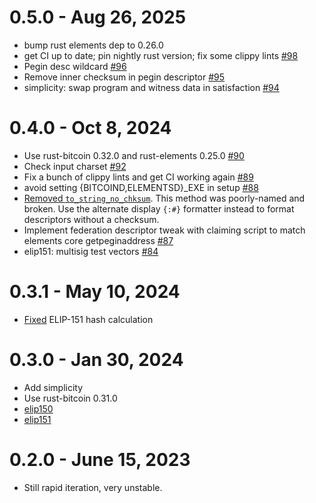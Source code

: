 # 0.5.0 - Aug 26, 2025

- bump rust elements dep to 0.26.0
- get CI up to date; pin nightly rust version; fix some clippy lints [#98](https://github.com/ElementsProject/elements-miniscript/pull/98)
- Pegin desc wildcard [#96](https://github.com/ElementsProject/elements-miniscript/pull/96)
- Remove inner checksum in pegin descriptor [#95](https://github.com/ElementsProject/elements-miniscript/pull/95)
- simplicity: swap program and witness data in satisfaction [#94](https://github.com/ElementsProject/elements-miniscript/pull/94)

# 0.4.0 - Oct 8, 2024

- Use rust-bitcoin 0.32.0 and rust-elements 0.25.0 [#90](https://github.com/ElementsProject/elements-miniscript/pull/90)
- Check input charset [#92](https://github.com/ElementsProject/elements-miniscript/pull/92)
- Fix a bunch of clippy lints and get CI working again [#89](https://github.com/ElementsProject/elements-miniscript/pull/89)
- avoid setting {BITCOIND,ELEMENTSD}\_EXE in setup [#88](https://github.com/ElementsProject/elements-miniscript/pull/88)
- [Removed `to_string_no_chksum`](https://github.com/ElementsProject/elements-miniscript/pull/86). This method was poorly-named and broken. Use the alternate display `{:#}` formatter instead to format descriptors without a checksum.
- Implement federation descriptor tweak with claiming script to match elements core getpeginaddress [#87](https://github.com/ElementsProject/elements-miniscript/pull/87)
- elip151: multisig test vectors [#84](https://github.com/ElementsProject/elements-miniscript/pull/84)

# 0.3.1 - May 10, 2024

- [Fixed](https://github.com/ElementsProject/elements-miniscript/pull/81) ELIP-151 hash calculation

# 0.3.0 - Jan 30, 2024

- Add simplicity
- Use rust-bitcoin 0.31.0
- [elip150](https://github.com/ElementsProject/ELIPs/blob/main/elip-0150.mediawiki)
- [elip151](https://github.com/ElementsProject/ELIPs/blob/main/elip-0151.mediawiki)

# 0.2.0 - June 15, 2023

- Still rapid iteration, very unstable.

